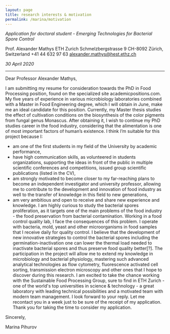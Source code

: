 ```yaml
---
layout: page
title: research interests & motivation
permalink: /marina/motivation
---
```


*Application for doctoral student - Emerging Technologies for Bacterial Spore Control*

Prof. Alexander Mathys
ETH Zurich
Schmelzbergstrasse 9
CH-8092 Zürich, Switzerland
+41 44 632 97 63
alexander.mathys@hest.ethz.ch


*30 April 2020*

---

Dear Professor Alexander Mathys,

I am submitting my resume for consideration towards the PhD in Food Processing position, found on the specialized site academicpositions.com. My five years of experience in various microbiology laboratories combined with a Master in Food Engineering degree, which I will obtain in June, make me an ideal candidate for this position.
Currently, my Master thesis studies the effect of cultivation conditions on the biosynthesis of the color pigments from fungal genus Monascus. After obtaining it, I wish to continue my PhD studies career in the food industry, considering that the alimentation is one of most important factors of human’s existence.
I think I’m suitable for this project because I:
* am one of the first students in my field of the University by academic performance,
* have high communication skills, as volunteered in students organizations, supporting the ideas in front of the public in multiple scientific conferences and competitions, issued group scientific publications (listed in the CV),
* am strongly motivated to become closer to my far-reaching plans to become an independent investigator and university professor, allowing me to contribute to the development and innovation of food industry as well to the transfer of knowledge in this field to new generations,
* am very ambitious and open to receive and share new experience and knowledge.
I am highly curious to study the bacterial spores proliferation, as it targets one of the main problems of the food industry - the food preservation from bacterial contamination. Working in a food control quality lab, I face the consequences of this problem. I operate with bacteria, mold, yeast and other microorganisms in food samples that I receive daily for quality control. I believe that the development of new innovative strategies to control the bacterial spores including the germination-inactivation one can lower the thermal load needed to inactivate bacterial spores and thus preserve food quality better[?]. 
The participation in the project will allow me to extend my knowledge in microbiology and bacterial physiology, mastering such advanced analytical technologies as flow cytometry, fluorescence activated cell sorting, transmission electron microscopy and other ones that I hope to discover during this research.
I am excited to take the chance working with the Sustainable Food Processing Group, sure to find in ETH Zurich - one of the world's top universities in science & technology - a great laboratory with leading technical possibilities and a motivated team with modern team management.
I look forward to your reply. Let me recontact you in a week just to be sure of the receipt of my application. Thank you for taking the time to consider my application.



Sincerely,


Marina Pihurov
